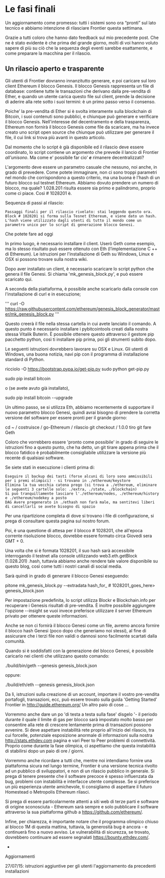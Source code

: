 # Le fasi finali

Un aggiornamento come promesso: tutti i sistemi sono ora “pronti” sul lato tecnico e abbiamo intenzione di rilasciare Frontier questa settimana.

Grazie a tutti coloro che hanno dato feedback sul mio precedente post. Che ne è stato evidente è che prima del grande giorno, molti di voi hanno voluto sapere di più su ciò che la sequenza degli eventi sarebbe esattamente, e come preparare la macchina per il rilascio.

## Un rilascio aperto e trasparente 

Gli utenti di Frontier dovranno innanzitutto generare, e poi caricare sul loro client Ethereum il blocco Genesis. Il blocco Genesis rappresenta un file di database: contiene tutte le transazioni che derivano dalla pre-vendita di Ether, e quando un utente carica questo file sul client, prende la decisione di aderire alla rete sotto i suoi termini: è un primo passo verso il consenso.

Poiche’ la pre-vendita di Ether si è svolta interamente sulla blockchain di Bitcoin, i suoi contenuti sono pubblici, e chiunque può generare e verificare il blocco Genesis. Nell'interesse del decentramento e della trasparenza, Ethereum non fornirà il blocco Genesis come file da scaricare, ma ha invece creato uno script open source che chiunque può utilizzare per generare il file, il cui link si trova più avanti in questo articolo.

Dal momento che lo script è già disponibile ed il rilascio deve essere coordinato, lo script contiene un argomento che prevede il lancio di Frontier _all'unisono_. Ma come e' possibile far cio' ***_e_*** rimanere decentralizzati?

L'argomento deve essere un parametro casuale che nessuno, noi anche, in grado di prevedere. Come potete immaginare, non ci sono troppi parametri nel mondo che corrispondono a questo criterio, ma una buona è l'hash di un futuro blocco sul testnet Ethereum. Abbiamo dovuto prendere un numero di blocco, ma quale? 1.028.201 risulta essere sia primo e palindromo, proprio come ci piace. Così # 1028201 è.

Sequenza di passi al rilascio:

    Passaggi finali per il rilascio rivelato: stai leggendo questo ora.
    Block # 1028201 si forma sulla Tesnet Ethereum, e viene dato un hash.
    L'hash viene utilizzato dagli utenti di tutto il mondo come un parametro unico per lo script di generazione blocco Genesi.

Che potete fare ad oggi

In primo luogo, è necessario installare il client. Userò Geth come esempio, ma lo stesso risultato può essere ottenuto con Eth (l’implementazione C ++ di Ethereum). Le istruzioni per l'installazione di Geth su Windows, Linux e OSX si possono trovare sulla nostra wiki.

Dopo aver installato un client, è necessario scaricare lo script python che genera il file Genesi. Si chiama 'mk_genesis_block.py', e può essere scaricato qui.

A seconda della piattaforma, è possibile anche scaricarlo dalla console con l'installazione di curl e in esecuzione;

'''
curl -O https://raw.githubusercontent.com/ethereum/genesis_block_generator/master/mk_genesis_block.py
'''

Questo creerà il file nella stessa cartella in cui avete lanciato il comando. A questo punto è necessario installare i pybitcointools creati dalla nostra stessa Vitalik Buterin. È possibile ottenere questo attraverso il gestore pip pacchetto python, così ti installare pip prima, poi gli strumenti subito dopo.

Le seguenti istruzioni dovrebbero lavorare su OSX e Linux. Gli utenti di Windows, una buona notizia, navi pip con il programma di installazione standard di Python.

ricciolo -O https://bootstrap.pypa.io/get-pip.py
sudo python get-pip.py

sudo pip install bitcoin

o (se avete avuto già installato),

sudo pip install bitcoin --upgrade

Un ultimo passo, se si utilizza Eth, abbiamo recentemente di supportare il nuovo parametro blocco Genesi, quindi avrai bisogno di prendere la corretta versione del software per essere pronti per il grande giorno:

cd ~ / costruisce / go-Ethereum /
rilascio git checkout / 1.0.0
tiro git
fare Geth

Coloro che vorrebbero essere 'pronto come possibile' in grado di seguire le istruzioni fino a questo punto, che ha detto, un git tirare appena prima che il blocco fatidico è probabilmente consigliabile utilizzare la versione più recente di qualsiasi software.

Se siete stati in esecuzione i clienti prima di:

    Eseguire il backup dei tasti (forse alcuni di loro sono ammissibili per i premi olimpici) - si trovano in ./ethereum/keystore
    Elimina la tua vecchia catena prego (si trova a ./ethereum, eliminare le seguenti 3 cartelle solo: ./extra, ./state, ./blockchain)
    Si può tranquillamente lasciare l'./ethereum/nodes, ./ethereum/history e ./ethereum/nodekey a posto
    DAG Avere pregenerato in ./ethash non farà male, ma sentitevi liberi di cancellarli se avete bisogno di spazio

Per una ripartizione completa di dove si trovano i file di configurazione, si prega di consultare questa pagina sul nostro forum.

Poi, è una questione di attesa per il blocco # 1028201, che all'epoca corrente risoluzione blocco, dovrebbe essere formato circa Giovedi sera GMT + 0.

Una volta che si è formata 1028201, il suo hash sarà accessibile interrogando il testnet alla console utilizzando web3.eth.getBlock (1.028.201) .hash, tuttavia abbiamo anche rendere tale valore disponibile su questo blog, così come tutti i nostri canali di social media.

Sarà quindi in grado di generare il blocco Genesi eseguendo:

pitone mk_genesis_block.py --extradata hash_for_ # 1028201_goes_here> genesis_block.json

Per impostazione predefinita, lo script utilizza Blockr e Blockchain.info per recuperare i Genesis risultati di pre-vendita. È inoltre possibile aggiungere l'opzione --insight se vuoi invece preferisce utilizzare il server Ethereum privato per ottenere queste informazioni.

Anche se non ci fornirà il blocco Genesi come un file, avremo ancora fornire il blocco hash Genesi (poco dopo che generiamo noi stessi), al fine di assicurare che i terzi file non validi o dannosi sono facilmente scartati dalla comunità.

Quando si è soddisfatti con la generazione del blocco Genesi, è possibile caricarlo nei clienti che utilizzano questo comando:

./build/bin/geth --genesis genesis_block.json

oppure:

./build/eth/eth --genesis genesis_block.json

Da lì, istruzioni sulla creazione di un account, importare il vostro pre-vendita portafogli, transazioni, ecc, può essere trovato sulla guida 'Getting Started' Frontier in http://guide.ethereum.org/
Un altro paio di cose ...

Vorremmo anche dare un po 'di testa a testa sulla fase' disgelo '- il periodo durante il quale il limite di gas per blocco sarà impostato molto basso per consentire alla rete di crescere lentamente prima di transazioni possono avvenire. Si deve aspettare instabilità rete proprio all'inizio del rilascio, tra cui forcelle, potenziale esposizione anormale di informazioni sulla nostra http://stats.ethdev.com pagina e vari Peer to Peer problemi di connettività. Proprio come durante la fase olimpica, ci aspettiamo che questa instabilità di stabilirsi dopo un paio di ore / giorni.

Vorremmo anche ricordare a tutti che, mentre noi intendiamo fornire una piattaforma sicura nel lungo termine, Frontier è una versione tecnica rivolto ad un pubblico di sviluppatori, e non di un rilascio pubblico in generale. Si prega di tenere presente che il software precoce è spesso influenzata da bug, problemi con instabilità e interfacce utente complesse. Se si preferisce un più esperienza utente amichevole, ti consigliamo di aspettare il futuro Homestead o Metropolis Ethereum rilasci.

Si prega di essere particolarmente attenti a siti web di terze parti e software di origine sconosciuta - Ethereum sarà sempre e solo pubblicare il software attraverso la sua piattaforma github a https://github.com/ethereum/.

Infine, per chiarezza, è importante notare che il programma olimpico chiuso al blocco 1M di questa mattina, tuttavia, la generosità bug è ancora - e continuerà fino a nuovo avviso. Le vulnerabilità di sicurezza, se trovato, dovrebbero continuare ad essere segnalati https://bounty.ethdev.com/.

-
Aggiornamenti

27/07/15: istruzioni aggiuntive per gli utenti l'aggiornamento da precedenti installazioni
